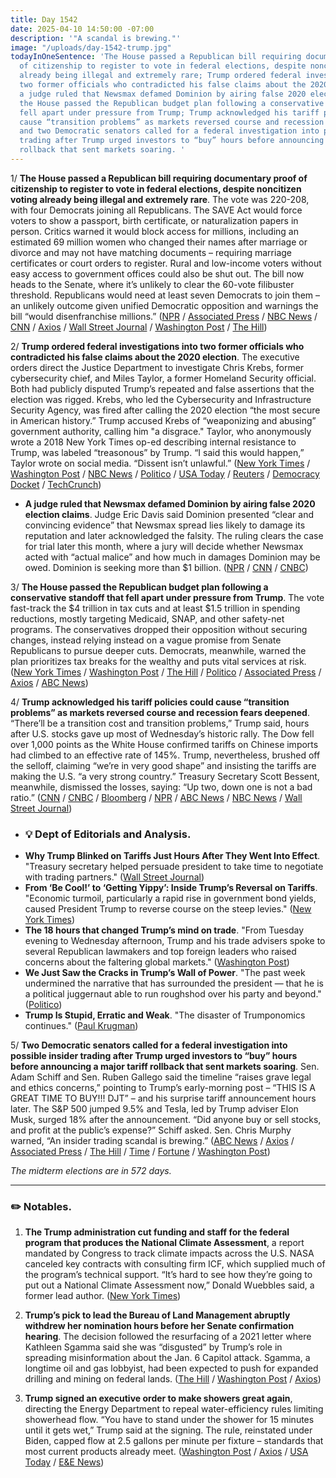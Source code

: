 ```yaml
---
title: Day 1542
date: 2025-04-10 14:50:00 -07:00
description: '"A scandal is brewing."'
image: "/uploads/day-1542-trump.jpg"
todayInOneSentence: 'The House passed a Republican bill requiring documentary proof
  of citizenship to register to vote in federal elections, despite noncitizen voting
  already being illegal and extremely rare; Trump ordered federal investigations into
  two former officials who contradicted his false claims about the 2020 election;
  a judge ruled that Newsmax defamed Dominion by airing false 2020 election claims;
  the House passed the Republican budget plan following a conservative standoff that
  fell apart under pressure from Trump; Trump acknowledged his tariff policies could
  cause “transition problems” as markets reversed course and recession fears deepened;
  and two Democratic senators called for a federal investigation into possible insider
  trading after Trump urged investors to “buy” hours before announcing a major tariff
  rollback that sent markets soaring. '
---
```


1/ **The House passed a Republican bill requiring documentary proof of citizenship to register to vote in federal elections, despite noncitizen voting already being illegal and extremely rare**. The vote was 220-208, with four Democrats joining all Republicans. The SAVE Act would force voters to show a passport, birth certificate, or naturalization papers in person. Critics warned it would block access for millions, including an estimated 69 million women who changed their names after marriage or divorce and may not have matching documents – requiring marriage certificates or court orders to register. Rural and low-income voters without easy access to government offices could also be shut out. The bill now heads to the Senate, where it’s unlikely to clear the 60-vote filibuster threshold. Republicans would need at least seven Democrats to join them – an unlikely outcome given unified Democratic opposition and warnings the bill “would disenfranchise millions.” ([NPR](https://www.npr.org/2025/03/12/nx-s1-5301676/save-act-explainer-voter-registration) / [Associated Press](https://apnews.com/article/congress-save-act-citizenship-voting-elections-a37c139461d11eb5f82086680b67ffe7) / [NBC News](https://www.nbcnews.com/politics/congress/house-passes-bill-requiring-proof-citizenship-vote-federal-elections-rcna200586) / [CNN](https://www.cnn.com/2025/04/10/politics/save-act-noncitizen-voting-bill-house/index.html) / [Axios](https://www.axios.com/2025/02/11/save-act-what-to-know) / [Wall Street Journal](https://www.wsj.com/politics/policy/house-vote-save-act-citizenship-passed-692d292b) / [Washington Post](https://www.washingtonpost.com/politics/2025/04/10/trump-presidency-news-tariffs/#link-2IK67WRP4VHSLGTUDCMRNWDWKA) / [The Hill](https://thehill.com/homenews/house/5242559-house-republicans-pass-bill-requiring-proof-of-citizenship-to-vote/))

2/ **Trump ordered federal investigations into two former officials who contradicted his false claims about the 2020 election**. The executive orders direct the Justice Department to investigate Chris Krebs, former cybersecurity chief, and Miles Taylor, a former Homeland Security official. Both had publicly disputed Trump’s repeated and false assertions that the election was rigged. Krebs, who led the Cybersecurity and Infrastructure Security Agency, was fired after calling the 2020 election “the most secure in American history.” Trump accused Krebs of “weaponizing and abusing” government authority, calling him "a disgrace." Taylor, who anonymously wrote a 2018 New York Times op-ed describing internal resistance to Trump, was labeled “treasonous” by Trump. “I said this would happen,” Taylor wrote on social media. “Dissent isn’t unlawful.” ([New York Times](https://www.nytimes.com/2025/04/09/us/politics/trump-executive-orders-law-firm-krebs.html) / [Washington Post](https://www.washingtonpost.com/nation/2025/04/10/trump-probe-chris-krebs-miles-taylor/) / [NBC News](https://www.nbcnews.com/politics/national-security/trump-orders-probes-two-former-officials-defied-rcna200523) / [Politico](https://www.politico.com/news/2025/04/09/donald-trump-retribution-miles-taylor-00007512) / [USA Today](https://www.usatoday.com/story/news/politics/2025/04/09/trump-orders-probe-krebs-2020-election/83016002007/) / [Reuters](https://www.reuters.com/world/us/trump-signs-orders-targeting-two-ex-officials-who-criticized-him-2025-04-09/) / [Democracy Docket](https://www.democracydocket.com/news-alerts/trump-probe-krebs-taylor-officials-opposed-election-lies/) / [TechCrunch](https://techcrunch.com/2025/04/10/trump-orders-federal-investigation-into-former-cisa-director-chris-krebs/))

* **A judge ruled that Newsmax defamed Dominion by airing false 2020 election claims**. Judge Eric Davis said Dominion presented “clear and convincing evidence” that Newsmax spread lies likely to damage its reputation and later acknowledged the falsity. The ruling clears the case for trial later this month, where a jury will decide whether Newsmax acted with “actual malice” and how much in damages Dominion may be owed. Dominion is seeking more than $1 billion. ([NPR](https://www.npr.org/2025/04/09/nx-s1-5357885/newsmax-dominion-defamation-2020-election) / [CNN](https://www.cnn.com/2025/04/09/politics/newsmax-dominion-defamation/) / [CNBC](https://www.cnbc.com/2025/04/09/delaware-judge-rules-newsmax-defamed-dominion-voting-systems.html))

3/ **The House passed the Republican budget plan following a conservative standoff that fell apart under pressure from Trump**. The vote fast-track the $4 trillion in tax cuts and at least $1.5 trillion in spending reductions, mostly targeting Medicaid, SNAP, and other safety-net programs. The conservatives dropped their opposition without securing changes, instead relying instead on a vague promise from Senate Republicans to pursue deeper cuts. Democrats, meanwhile, warned the plan prioritizes tax breaks for the wealthy and puts vital services at risk. ([New York Times](https://www.nytimes.com/2025/04/10/us/politics/house-budget-vote-trump-republicans.html) / [Washington Post](https://www.washingtonpost.com/business/2025/04/09/reconciliation-budget-trump-congress/) / [The Hill](https://thehill.com/homenews/house/5241651-house-republicans-trump-budget-framework-vote/) / [Politico](https://www.politico.com/live-updates/2025/04/10/congress/mike-johnson-spending-cuts-blood-oath-00283661) / [Associated Press](https://apnews.com/article/house-speaker-johnson-trump-budget-gop-holdouts-960e539ec369d7a799c33d4f3d798976) / [Axios](https://www.axios.com/2025/04/10/mike-johnson-trump-budget-taxes-passes) / [ABC News](https://abcnews.go.com/Politics/johnson-vote-trump-backed-budget-blueprint-after-gop/story))

4/ **Trump acknowledged his tariff policies could cause “transition problems” as markets reversed course and recession fears deepened**. “There’ll be a transition cost and transition problems,” Trump said, hours after U.S. stocks gave up most of Wednesday’s historic rally. The Dow fell over 1,000 points as the White House confirmed tariffs on Chinese imports had climbed to an effective rate of 145%. Trump, nevertheless, brushed off the selloff, claiming “we’re in very good shape” and insisting the tariffs are making the U.S. “a very strong country.” Treasury Secretary Scott Bessent, meanwhile, dismissed the losses, saying: “Up two, down one is not a bad ratio.” ([CNN](https://www.cnn.com/politics/live-news/trump-tariffs-cnn-town-hall-04-10-25) / [CNBC](https://www.cnbc.com/2025/04/10/china-trump-tariffs-live-updates.html) / [Bloomberg](https://www.bloomberg.com/news/articles/2025-04-10/trump-tariffs-on-china-now-at-least-145-as-trade-war-ramps-up) / [NPR](https://www.npr.org/2025/04/10/g-s1-59342/global-markets-react-trump-tariffs-pause) / [ABC News](https://abcnews.go.com/US/live-updates/trump-tariffs-live-updates-us-stronger-despite-market/) / [NBC News](https://www.nbcnews.com/politics/trump-administration/trump-punts-markets-question-stocks-continue-fall-rcna200683) / [Wall Street Journal](https://www.wsj.com/livecoverage/stock-market-trump-tariffs-trade-war-04-10-25))

* ### 💡 Dept of Editorials and Analysis.
* **Why Trump Blinked on Tariffs Just Hours After They Went Into Effect**. "Treasury secretary helped persuade president to take time to negotiate with trading partners." ([Wall Street Journal](https://www.wsj.com/politics/policy/why-trump-blinked-on-tariffs-b588aea8))
* **From ‘Be Cool!’ to ‘Getting Yippy’: Inside Trump’s Reversal on Tariffs**. "Economic turmoil, particularly a rapid rise in government bond yields, caused President Trump to reverse course on the steep levies." ([New York Times](https://www.nytimes.com/2025/04/09/us/politics/trump-tariff-pause-be-cool.html))
* **The 18 hours that changed Trump’s mind on trade**. "From Tuesday evening to Wednesday afternoon, Trump and his trade advisers spoke to several Republican lawmakers and top foreign leaders who raised concerns about the faltering global markets." ([Washington Post](https://www.washingtonpost.com/politics/2025/04/09/trump-tariffs-pause-decision/))
* **We Just Saw the Cracks in Trump’s Wall of Power**. "The past week undermined the narrative that has surrounded the president — that he is a political juggernaut able to run roughshod over his party and beyond." ([Politico](https://www.politico.com/news/magazine/2025/04/10/donald-trump-vulnerabilities-tariffs-budget-00283251))
* **Trump Is Stupid, Erratic and Weak**. "The disaster of Trumponomics continues." ([Paul Krugman](https://paulkrugman.substack.com/p/trump-is-stupid-erratic-and-weak))

5/ **Two Democratic senators called for a federal investigation into possible insider trading after Trump urged investors to “buy” hours before announcing a major tariff rollback that sent markets soaring**. Sen. Adam Schiff and Sen. Ruben Gallego said the timeline “raises grave legal and ethics concerns,” pointing to Trump’s early-morning post – “THIS IS A GREAT TIME TO BUY!!! DJT” – and his surprise tariff announcement hours later. The S&P 500 jumped 9.5% and Tesla, led by Trump adviser Elon Musk, surged 18% after the announcement. “Did anyone buy or sell stocks, and profit at the public’s expense?” Schiff asked. Sen. Chris Murphy warned, “An insider trading scandal is brewing.” ([ABC News](https://abcnews.go.com/Politics/democratic-senators-call-probe-insider-trading-trump-tariff/story?id=120679375) / [Axios](https://www.axios.com/2025/04/10/trump-tariff-pause-market-manipulation) / [Associated Press](https://apnews.com/article/trump-truth-social-djt-tesla-musk-tariffs-pause-fccfa6b06c8f1ec0cd7844641ca52669) / [The Hill](https://thehill.com/homenews/senate/5242506-democratic-senators-question-possible-insider-trading-on-trump-tariff-pause/) / [Time](https://time.com/7276234/trump-tariff-insider-trading-schiff/) / [Fortune](https://fortune.com/2025/04/10/donald-trump-tariffs-insider-trading-market-manipulation-elizabeth-warren-aoc/) / [Washington Post](https://www.washingtonpost.com/business/2025/04/09/trump-market-manipulation/))

*The midterm elections are in 572 days.*

---

### ✏️ Notables. 

1. **The Trump administration cut funding and staff for the federal program that produces the National Climate Assessment**, a report mandated by Congress to track climate impacts across the U.S. NASA canceled key contracts with consulting firm ICF, which supplied much of the program’s technical support. “It’s hard to see how they’re going to put out a National Climate Assessment now,” Donald Wuebbles said, a former lead author. ([New York Times](https://www.nytimes.com/2025/04/09/climate/trump-national-climate-assessment.html))

2. **Trump’s pick to lead the Bureau of Land Management abruptly withdrew her nomination hours before her Senate confirmation hearing**. The decision followed the resurfacing of a 2021 letter where Kathleen Sgamma said she was “disgusted” by Trump’s role in spreading misinformation about the Jan. 6 Capitol attack. Sgamma, a longtime oil and gas lobbyist, had been expected to push for expanded drilling and mining on federal lands. ([The Hill](https://thehill.com/homenews/administration/5242460-kathleen-sgamma-bureau-of-land-management-nomination-withdrawn/) / [Washington Post](https://www.washingtonpost.com/climate-environment/2025/04/10/bureau-land-management-kathleen-sgamma-nomination/) / [Axios](https://www.axios.com/pro/energy-policy/2025/04/10/white-house-withdraws-blm-nominee-kathleen-sgammas-nomination))

3. **Trump signed an executive order to make showers great again**, directing the Energy Department to repeal water-efficiency rules limiting showerhead flow. “You have to stand under the shower for 15 minutes until it gets wet,” Trump said at the signing. The rule, reinstated under Biden, capped flow at 2.5 gallons per minute per fixture – standards that most current products already meet. ([Washington Post](https://www.washingtonpost.com/climate-environment/2025/04/09/trump-showerhead-rule-water-executive-order/) / [Axios](https://www.axios.com/2025/04/10/trump-shower-heads-water-pressure-order-obama-biden) / [USA Today](https://www.usatoday.com/story/news/politics/2025/04/10/donald-trump-water-conservation-executive-order/83025035007/) / [E&E News](https://www.eenews.net/articles/trump-signs-order-to-make-showers-great-again/))
